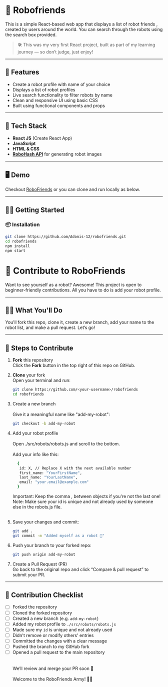 # 🤖 Robofriends

This is a simple React-based web app that displays a list of robot friends , created by users around the world. You can search through the robots using the search box provided.

> 🛠️ This was my very first React project, built as part of my learning journey — so don’t judge, just enjoy!

---

## 🚀 Features
- Create a robot profile with name of your choice
- Displays a list of robot profiles
- Live search functionality to filter robots by name
- Clean and responsive UI using basic CSS
- Built using functional components and props

---

## 🧰 Tech Stack

- **React JS** (Create React App)
- **JavaScript**
- **HTML & CSS**
- **[RoboHash API](https://robohash.org/)** for generating robot images

---

## 🖥️ Demo

 Checkout <a href='https://robofriends-self.vercel.app/'>RoboFriends<a> or you can clone and run locally as below.

---

## 🧑‍💻 Getting Started

### 📦 Installation

```bash
git clone https://github.com/Adonis-12/robofriends.git
cd robofriends
npm install
npm start

```
# 🤖 Contribute to RoboFriends

Want to see yourself as a robot? Awesome! This project is open to beginner-friendly contributions. All you have to do is add your robot profile.

---

## 🧑‍💻 What You'll Do

You'll fork this repo, clone it, create a new branch, add your name to the robot list, and make a pull request. Let’s go!

---

## 🚀 Steps to Contribute

1. **Fork** this repository  
   Click the **Fork** button in the top right of this repo on GitHub.

2. **Clone** your fork  
   Open your terminal and run:

   ```bash
   git clone https://github.com/<your-username>/robofriends
   cd robofriends
   ```

3. Create a new branch <br><br>
   Give it a meaningful name like "add-my-robot":

    ```bash
    git checkout -b add-my-robot
    ```

4. Add your robot profile<br><br>
   Open ./src/robots/robots.js and scroll to the bottom.
   <br><br>
   Add your info like this:
    ```bash
      {
       id: X, // Replace X with the next available number
       first_name: "YourFirstName",
       last_name: "YourLastName",
       email: "your.email@example.com"
      }
    ```
    Important: Keep the comma , between objects if you're not the last one! <br>
    Note: Make sure your id is unique and not already used by someone else in the robots.js file.
   <br>
   <br>
5. Save your changes and commit:
    ```bash
    git add .
    git commit -m "Added myself as a robot 🤖"
    ```
6. Push your branch to your forked repo:
    ```bash
    git push origin add-my-robot
    ```
7. Create a Pull Request (PR)<br>
   Go back to the original repo and click “Compare & pull request” to submit your PR.

---

  ## 📝 Contribution Checklist

- [ ] Forked the repository
- [ ] Cloned the forked repository
- [ ] Created a new branch (e.g. `add-my-robot`)
- [ ] Added my robot profile to `./src/robots/robots.js`
- [ ] Made sure my `id` is unique and not already used
- [ ] Didn't remove or modify others' entries
- [ ] Committed the changes with a clear message
- [ ] Pushed the branch to my GitHub fork
- [ ] Opened a pull request to the main repository
   <br>
   <br>
   <br>
 We’ll review and merge your PR soon 🎉
  <br><br>
 Welcome to the RoboFriends Army! 🤖💚
